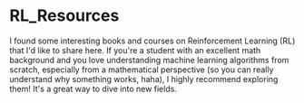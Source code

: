 # RL_Resources
I found some interesting books and courses on Reinforcement Learning (RL) that I'd like to share here. If you're a student with an excellent math background and you love understanding machine learning algorithms from scratch, especially from a mathematical perspective (so you can really understand why something works, haha), I highly recommend exploring them! It's a great way to dive into new fields.
